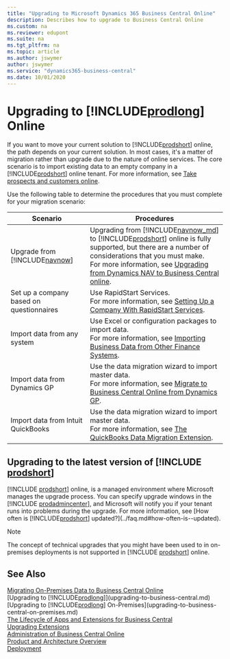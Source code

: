 ```yaml
---
title: "Upgrading to Microsoft Dynamics 365 Business Central Online"
description: Describes how to upgrade to Business Central Online
ms.custom: na
ms.reviewer: edupont
ms.suite: na
ms.tgt_pltfrm: na
ms.topic: article
ms.author: jswymer
author: jswymer
ms.service: "dynamics365-business-central"
ms.date: 10/01/2020
---
```

# Upgrading to [!INCLUDE[prodlong](../developer/includes/prodlong.md)] Online

If you want to move your current solution to [!INCLUDE[prodshort](../developer/includes/prodshort.md)] online, the path depends on your current solution. In most cases, it's a matter of migration rather than upgrade due to the nature of online services. The core scenario is to import existing data to an empty company in a [!INCLUDE[prodshort](../developer/includes/prodshort.md)] online tenant. For more information, see [Take prospects and customers online](../deployment/deployment.md#take-prospects-and-customers-online).  

Use the following table to determine the procedures that you must complete for your migration scenario:

|  Scenario  |  Procedures  |
|------------|--------------|
|Upgrade from [!INCLUDE[navnow](../developer/includes/navnow_md.md)]|Upgrading from [!INCLUDE[navnow_md](../developer/includes/navnow_md.md)] to [!INCLUDE[prodshort](../developer/includes/prodshort.md)] online is fully supported, but there are a number of considerations that you must make.</br>For more information, see [Upgrading from Dynamics NAV to Business Central online](upgrade-considerations.md#online).|
|Set up a company based on questionnaires|Use RapidStart Services. </br>For more information, see [Setting Up a Company With RapidStart Services](/dynamics365/business-central/admin-set-up-a-company-with-rapidstart?toc=/dynamics365/business-central/dev-itpro/toc.json).|
|Import data from any system|Use Excel or configuration packages to import data. </br>For more information, see [Importing Business Data from Other Finance Systems](/dynamics365/business-central/across-import-data-configuration-packages?toc=/dynamics365/business-central/dev-itpro/toc.json).|
|Import data from Dynamics GP|Use the data migration wizard to import master data. </br>For more information, see [Migrate to Business Central Online from Dynamics GP](../administration/migrate-dynamics-gp.md).|
|Import data from Intuit QuickBooks|Use the data migration wizard to import master data. </br>For more information, see [The QuickBooks Data Migration Extension](/dynamics365/business-central/ui-extensions-quickbooks-data-migration?toc=/dynamics365/business-central/dev-itpro/toc.json).|

## Upgrading to the latest version of [!INCLUDE [prodshort](../developer/includes/prodshort.md)]

[!INCLUDE [prodshort](../developer/includes/prodshort.md)] online, is a managed environment where Microsoft manages the upgrade process. You can specify upgrade windows in the [!INCLUDE [prodadmincenter](../developer/includes/prodadmincenter.md)], and Microsoft will notify you if your tenant runs into problems during the upgrade. For more information, see [How often is [!INCLUDE[prodshort](../developer/includes/prodshort.md)] updated?](../faq.md#how-often-is--updated).  

> [!NOTE]
> The concept of technical upgrades that you might have been used to in on-premises deployments is not supported in [!INCLUDE [prodshort](../developer/includes/prodshort.md)] online.

## See Also

[Migrating On-Premises Data to Business Central Online](../administration/migrate-data.md)  
[Upgrading to [!INCLUDE[prodlong](../developer/includes/prodlong.md)]](upgrading-to-business-central.md)  
[Upgrading to [!INCLUDE[prodlong](../developer/includes/prodlong.md)] On-Premises](upgrading-to-business-central-on-premises.md)  
[The Lifecycle of Apps and Extensions for Business Central](../developer/devenv-app-life-cycle.md)  
[Upgrading Extensions](../developer/devenv-upgrading-extensions.md)  
[Administration of Business Central Online](../administration/tenant-administration.md)  
[Product and Architecture Overview](../deployment/Product-and-Architecture-Overview.md)  
[Deployment](../deployment/Deployment.md)  
